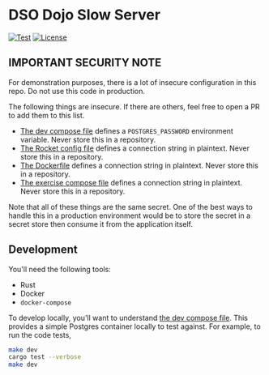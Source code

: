 # DSO Dojo Slow Server

[![Test](https://github.com/thecjharries/dso-dojo-slow-server/actions/workflows/rust.yaml/badge.svg)](https://github.com/thecjharries/dso-dojo-slow-server/actions/workflows/rust.yaml)
[![License](https://img.shields.io/badge/License-Apache_2.0-blue.svg)](https://opensource.org/licenses/Apache-2.0)

## IMPORTANT SECURITY NOTE

For demonstration purposes, there is a lot of insecure configuration in this repo. Do not use this code in production.

The following things are insecure. If there are others, feel free to open a PR to add them to this list.

* [The dev compose file](./dev-stack.yaml) defines a `POSTGRES_PASSWORD` environment variable. Never store this in a repository.
* [The Rocket config file](./Rocket.toml) defines a connection string in plaintext. Never store this in a repository.
* [The Dockerfile](./Dockerfile) defines a connection string in plaintext. Never store this in a repository.
* [The exercise compose file](./exercise-stack.yaml) defines a connection string in plaintext. Never store this in a repository.

Note that all of these things are the same secret. One of the best ways to handle this in a production environment would be to store the secret in a secret store then consume it from the application itself.

## Development

You'll need the following tools:

* Rust
* Docker
* `docker-compose`

To develop locally, you'll want to understand [the dev compose file](./dev-stack.yaml). This provides a simple Postgres container locally to test against. For example, to run the code tests,

```bash
make dev
cargo test --verbose
make dev
```
